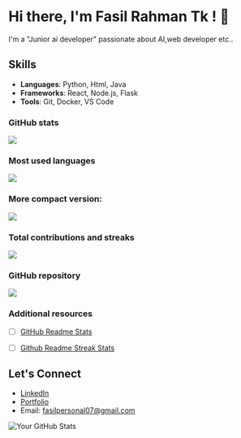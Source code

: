 # Hi there, I'm Fasil Rahman Tk ! 👋

I'm a "Junior ai developer" passionate about AI,web developer etc..

## Skills
- **Languages**: Python, Html, Java
- **Frameworks**: React, Node.js, Flask
- **Tools**: Git, Docker, VS Code

 ### GitHub stats
<img src="https://github-readme-stats.vercel.app/api?username=Fasiiltk&show_icons=true"/>

### Most used languages
<img src="https://github-readme-stats.vercel.app/api/top-langs?username=Fasiiltk"/>

### More compact version:
<img src="https://github-readme-stats.vercel.app/api/top-langs?username=Fasiiltk&layout=compact"/>

### Total contributions and streaks
<img src="https://github-readme-streak-stats.herokuapp.com/?user=Fasiiltk"/>

### GitHub repository
<img src="https://github-readme-stats.vercel.app/api/pin/?username=Fasiiltk&repo=github_profile"/>

### Additional resources
- [ ] [GitHub Readme Stats](https://github.com/Fasiiltk/github-readme-stats)
- [ ] [Github Readme Streak Stats](https://github.com/Fasiiltk/github-readme-streak-stats)


## Let's Connect
- [LinkedIn](www.linkedin.com/in/fasil-rahman)
- [Portfolio](link)
- Email: fasilpersonal07@gmail.com

![Your GitHub Stats](https://github-readme-stats.vercel.app/api?username=your-username&show_icons=true&theme=radical)
